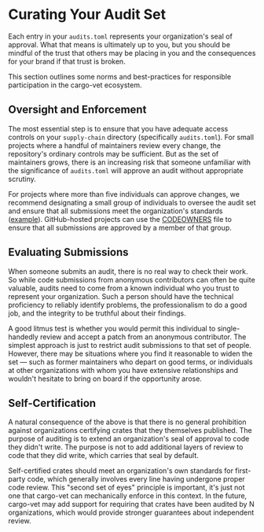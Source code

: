 # Curating Your Audit Set

Each entry in your `audits.toml` represents your organization's seal of
approval. What that means is ultimately up to you, but you should be mindful of
the trust that others may be placing in you and the consequences for your brand
if that trust is broken.

This section outlines some norms and best-practices for responsible
participation in the cargo-vet ecosystem.

## Oversight and Enforcement

The most essential step is to ensure that you have adequate access controls on
your `supply-chain` directory (specifically `audits.toml`). For small projects
where a handful of maintainers review every change, the repository's ordinary
controls may be sufficient. But as the set of maintainers grows, there is an
increasing risk that someone unfamiliar with the significance of `audits.toml`
will approve an audit without appropriate scrutiny.

For projects where more than five individuals can approve changes, we recommend
designating a small group of individuals to oversee the audit set and ensure
that all submissions meet the organization's standards
([example](https://groups.google.com/a/mozilla.org/g/governance/c/wMWBqkCnR34)).
GitHub-hosted projects can use the
[CODEOWNERS](https://docs.github.com/en/repositories/managing-your-repositorys-settings-and-features/customizing-your-repository/about-code-owners)
file to ensure that all submissions are approved by a member of that group.

## Evaluating Submissions

When someone submits an audit, there is no real way to check their work. So
while code submissions from anonymous contributors can often be quite valuable,
audits need to come from a known individual who you trust to represent your
organization. Such a person should have the technical proficiency to reliably
identify problems, the professionalism to do a good job, and the integrity to be
truthful about their findings.

A good litmus test is whether you would permit this individual to single-handedly
review and accept a patch from an anonymous contributor. The simplest approach
is just to restrict audit submissions to that set of people. However, there may
be situations where you find it reasonable to widen the set — such as former
maintainers who depart on good terms, or individuals at other organizations with
whom you have extensive relationships and wouldn't hesitate to bring on board if
the opportunity arose.

## Self-Certification

A natural consequence of the above is that there is no general prohibition
against organizations certifying crates that they themselves published. The
purpose of auditing is to extend an organization's seal of approval to code they
didn't write. The purpose is not to add additional layers of review to code that
they did write, which carries that seal by default.

Self-certified crates should meet an organization's own standards for first-party
code, which generally involves every line having undergone proper code review.
This "second set of eyes" principle is important, it's just not one that
cargo-vet can mechanically enforce in this context. In the future, cargo-vet may
add support for requiring that crates have been audited by N organizations,
which would provide stronger guarantees about independent review.
